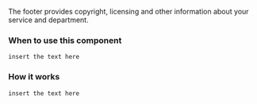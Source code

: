 The footer provides copyright, licensing and other information about your service
and department.

### When to use this component
`insert the text here`

### How it works
`insert the text here`
